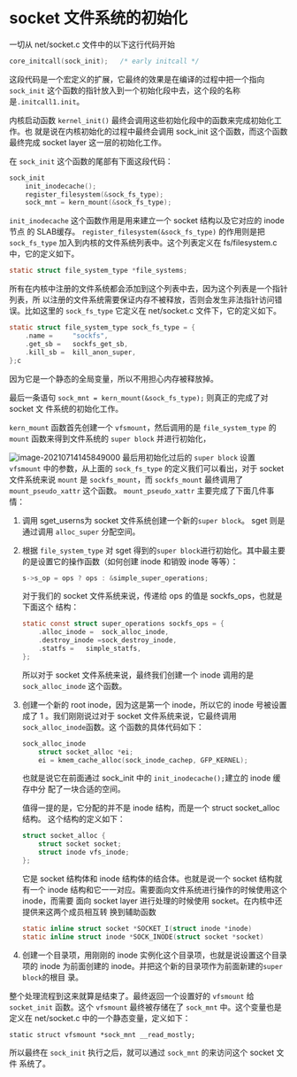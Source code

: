 # socket 文件系统的初始化

一切从 net/socket.c 文件中的以下这行代码开始

```c
core_initcall(sock_init);	/* early initcall */
```

这段代码是一个宏定义的扩展，它最终的效果是在编译的过程中把一个指向 `sock_init` 这个函数的指针放入到一个初始化段中去，这个段的名称是`.initcall1.init`。

内核启动函数 `kernel_init()` 最终会调用这些初始化段中的函数来完成初始化工作。也 就是说在内核初始化的过程中最终会调用 sock_init 这个函数，而这个函数最终完成 socket layer 这一层的初始化工作。

在 `sock_init` 这个函数的尾部有下面这段代码：

```c
sock_init
    init_inodecache();
    register_filesystem(&sock_fs_type);
    sock_mnt = kern_mount(&sock_fs_type);
```

`init_inodecache` 这个函数作用是用来建立一个 socket 结构以及它对应的 inode 节点 的 SLAB缓存。 `register_filesystem(&sock_fs_type)` 的作用则是把 `sock_fs_type` 加入到内核的文件系统列表中。这个列表定义在 fs/filesystem.c 中，它的定义如下。

```c
static struct file_system_type *file_systems;
```

所有在内核中注册的文件系统都会添加到这个列表中去，因为这个列表是一个指针列表，所 以注册的文件系统需要保证内存不被释放，否则会发生非法指针访问错误。比如这里的 `sock_fs_type` 它定义在 net/socket.c 文件下，它的定义如下。

```c
static struct file_system_type sock_fs_type = {
    .name =		"sockfs",
    .get_sb =	sockfs_get_sb,
    .kill_sb =	kill_anon_super,
};c
```

因为它是一个静态的全局变量，所以不用担心内存被释放掉。

最后一条语句 `sock_mnt = kern_mount(&sock_fs_type);` 则真正的完成了对 socket 文 件系统的初始化工作。 

`kern_mount` 函数首先创建一个 `vfsmount`，然后调用的是 `file_system_type` 的 `mount` 函数来得到文件系统的 `super block` 并进行初始化， 

![image-20210714145849000](https://user-images.githubusercontent.com/36949881/126860308-cbcf5f74-e9b8-44be-a838-a3af9134c2cf.png)
最后用初始化过后的 `super block` 设置 `vfsmount` 中的参数，从上面的 `sock_fs_type` 的定义我们可以看出，对于 socket 文件系统来说 `mount` 是 `sockfs_mount`，而 `sockfs_mount` 最终调用了 `mount_pseudo_xattr` 这个函数。 `mount_pseudo_xattr` 主要完成了下面几件事情：

1. 调用 sget_userns为 socket 文件系统创建一个新的`super block`。 sget 则是通过调用 `alloc_super` 分配空间。

2. 根据 `file_system_type` 对 sget 得到的`super block`进行初始化。其中最主要的是设置它的操作函数（如何创建 inode 和销毁 inode 等等）：

    ```c
    s->s_op = ops ? ops : &simple_super_operations;
    ```

    对于我们的 socket 文件系统来说，传递给 ops 的值是 sockfs_ops，也就是下面这个 结构：

    ```c
    static const struct super_operations sockfs_ops = {
        .alloc_inode =	sock_alloc_inode,
        .destroy_inode =sock_destroy_inode,
        .statfs =	simple_statfs,
    };
    ```

    所以对于 socket 文件系统来说，最终我们创建一个 inode 调用的是 `sock_alloc_inode` 这个函数。

3. 创建一个新的 root inode，因为这是第一个 inode，所以它的 inode 号被设置成了 1 。我们刚刚说过对于 socket 文件系统来说，它最终调用`sock_alloc_inode`函数。这 个函数的具体代码如下：

    ```C
    sock_alloc_inode
        struct socket_alloc *ei;
        ei = kmem_cache_alloc(sock_inode_cachep, GFP_KERNEL);
    ```

    也就是说它在前面通过 sock_init 中的 `init_inodecache();`建立的 inode 缓存中分 配了一块合适的空间。

    值得一提的是，它分配的并不是 inode 结构，而是一个 struct socket_alloc 结构。 这个结构的定义如下：

    ```C
    struct socket_alloc {
        struct socket socket;
        struct inode vfs_inode;
    };
    ```

    它是 socket 结构体和 inode 结构体的结合体。也就是说一个 socket 结构就有一个 inode 结构和它一一对应。需要面向文件系统进行操作的时候使用这个 inode，而需要 面向 socket layer 进行处理的时候使用 socket。在内核中还提供来这两个成员相互转 换到辅助函数

    ```c
    static inline struct socket *SOCKET_I(struct inode *inode)
    static inline struct inode *SOCK_INODE(struct socket *socket)
    ```

4. 创建一个目录项，用刚刚的 inode 实例化这个目录项，也就是说设置这个目录项的 inode 为前面创建的 inode。并把这个新的目录项作为前面新建的`super block`的根目 录。

整个处理流程到这来就算是结束了。最终返回一个设置好的 `vfsmount` 给 `socket_init` 函数。这个 `vfsmount` 最终被存储在了 `sock_mnt` 中。这个变量也是定义在 net/socket.c 中的一个静态变量，定义如下：

```
static struct vfsmount *sock_mnt __read_mostly;
```

所以最终在 `sock_init` 执行之后，就可以通过 `sock_mnt` 的来访问这个 socket 文件 系统了。

[^1]: 传统的进程间通信技术，比如信号、管道、信号量、共享内存等等。这些技术都是用于同一机器上到进程。当然 socket 也可以用于本机上的进程通信。
[^2]: 你可以使用 `lsof -U` 命令来查看打开的 socket 文件，一般来说在 /tmp 目录下会有很多这类文件。
